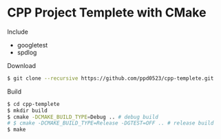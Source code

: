 # CPP Project Templete with CMake

Include
* googletest
* spdlog


Download
```bash
$ git clone --recursive https://github.com/ppd0523/cpp-templete.git
```

Build
```bash
$ cd cpp-templete
$ mkdir build
$ cmake -DCMAKE_BUILD_TYPE=Debug .. # debug build
# $ cmake -DCMAKE_BUILD_TYPE=Release -DGTEST=OFF .. # release build
$ make
```


